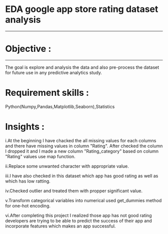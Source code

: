 # EDA google app store rating dataset analysis
--------------------------------------------------

# Objective :
----------------

The goal is explore and analysis the data and also pre-process the dataset for future use in any predictive analytics study.

# Requirement skills :

Python(Numpy,Pandas,Matplotlib,Seaborn),Statistics

# Insights :

i.At the beginning I have chacked the all missing values for each columns and there have missing values in column "Rating".
After checked the column I dropped it and I made a new column "Rating_category" based on column "Rating" values use map
function.

ii.Replace some unwanted character with appropriate value.

iii.I have also checked in this dataset which app has good rating as well as which has low ratting.

iv.Checked outlier and treated them with propper significant value.

v.Transform categorical variables into numerical used get_dummies method for one-hot encoding.

vi.After completing this project I realized those app has not good rating developers are trying to be able to 
predict the success of their app and incorporate features which makes an app successful.


